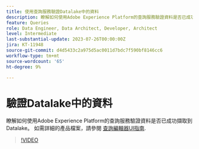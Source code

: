 ```yaml
---
title: 使用查詢服務驗證Datalake中的資料
description: 瞭解如何使用Adobe Experience Platform的查詢服務驗證資料是否已成功擷取到Datalake。
feature: Queries
role: Data Engineer, Data Architect, Developer, Architect
level: Intermediate
last-substantial-update: 2023-07-26T00:00:00Z
jira: KT-11948
source-git-commit: d4d5433c2a975d5ac0011d7bdc7f590bf8146cc6
workflow-type: tm+mt
source-wordcount: '65'
ht-degree: 9%

---
```


# 驗證Datalake中的資料

瞭解如何使用Adobe Experience Platform的查詢服務驗證資料是否已成功擷取到Datalake。 如需詳細的產品檔案，請參閱 [查詢編輯器UI指南](https://experienceleague.adobe.com/docs/experience-platform/query/home.html?lang=zh-Hant).

>[!VIDEO](https://video.tv.adobe.com/v/3416130?learn=on)

